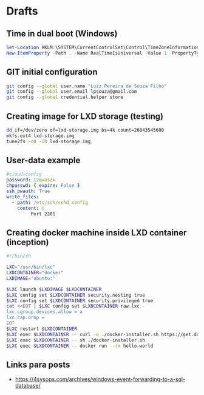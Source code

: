 # Drafts

## Time in dual boot (Windows)

```powershell
Set-Location HKLM:\SYSTEM\CurrentControlSet\Control\TimeZoneInformation\
New-ItemProperty -Path . -Name RealTimeIsUniversal -Value 1 -PropertyType DWORD
```

## GIT initial configuration

```bash
git config --global user.name "Luiz Pereira de Souza Filho"
git config --global user.email lpsouza@gmail.com
git config --global credential.helper store
```

## Creating image for LXD storage (testing)

```bash
dd if=/dev/zero of=lxd-storage.img bs=4k count=26843545600
mkfs.ext4 lxd-storage.img
tune2fs -c0 -i0 lxd-storage.img
```

## User-data example

```yaml
#cloud-config
password: 12qwaszx
chpasswd: { expire: False }
ssh_pwauth: True
write_files:
  - path: /etc/ssh/sshd_config
    content: |
         Port 2201
```

## Creating docker machine inside LXD container (inception)

```bash
#!/bin/sh

LXC="/usr/bin/lxc"
LXDCONTAINER="docker"
LXDIMAGE="ubuntu:"

$LXC launch $LXDIMAGE $LXDCONTAINER
$LXC config set $LXDCONTAINER security.nesting true
$LXC config set $LXDCONTAINER security.privileged true
cat <<EOT | $LXC config set $LXDCONTAINER raw.lxc -
lxc.cgroup.devices.allow = a
lxc.cap.drop =
EOT
$LXC restart $LXDCONTAINER
$LXC exec $LXDCONTAINER -- curl -o ./docker-installer.sh https://get.docker.com
$LXC exec $LXDCONTAINER -- sh ./docker-installer.sh
$LXC exec $LXDCONTAINER -- docker run --rm hello-world
```

## Links para posts

- https://4sysops.com/archives/windows-event-forwarding-to-a-sql-database/
